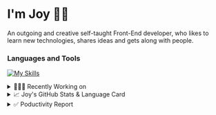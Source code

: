 # I'm Joy 👋🏻

An outgoing and creative self-taught Front-End developer, who likes to learn new technologies, shares ideas and gets along with people.

### Languages and Tools

[![My Skills](https://skillicons.dev/icons?i=js,html,css,react,redux,sass,styledcomponents,bootstrap,tailwind,firebase,git)](https://skillicons.dev)



<details>
<summary>👩🏻‍💻 Recently Working on</summary>

<br>

[![ReadMe Card](https://github-readme-stats.vercel.app/api/pin/?username=Joy-port&repo=joyup&theme=ayu-mirage)](https://github.com/Joy-port/joyup)


[![ReadMe Card](https://github-readme-stats.vercel.app/api/pin/?username=Joy-port&repo=taiwan-Ubiker&theme=ayu-mirage)](https://github.com/Joy-port/taiwan-Ubiker)

[![ReadMe Card](https://github-readme-stats.vercel.app/api/pin/?username=Joy-port&repo=week6-exhibinection&theme=ayu-mirage)](https://github.com/Joy-port/week6-exhibinection)
</details>

<details>
<summary>📈  Joy's GitHub Stats & Language Card</summary>
</br>

<p align="left"> <img src="https://github-readme-stats.vercel.app/api/top-langs/?username=Joy-port&layout=compact&langs_count=4&theme=ayu-mirage" alt="Top Languages Card" />

</br>

<p align="left"> <img src="https://github-readme-stats.vercel.app/api?username=Joy-port&count_private=true&show_icons=true&theme=ayu-mirage" alt="GitHub Stats" />

</details>


<details>
<summary>✅ Poductivity Report</summary>

</br>

<!-- TODO-IST:START -->
🏆  4,419 Karma Points           
🌸  Completed 0 tasks today           
✅  Completed 307 tasks so far           
⏳  Longest streak is 3 days
<!-- TODO-IST:END -->


<!--START_SECTION:waka-->

```text
TypeScript   33 hrs 35 mins  ████████████████████████▓   99.13 %
GraphQL      4 mins          ░░░░░░░░░░░░░░░░░░░░░░░░░   00.22 %
XML          4 mins          ░░░░░░░░░░░░░░░░░░░░░░░░░   00.21 %
JavaScript   4 mins          ░░░░░░░░░░░░░░░░░░░░░░░░░   00.21 %
JSON         2 mins          ░░░░░░░░░░░░░░░░░░░░░░░░░   00.11 %
YAML         2 mins          ░░░░░░░░░░░░░░░░░░░░░░░░░   00.10 %
```

<!--END_SECTION:waka-->


</details>
